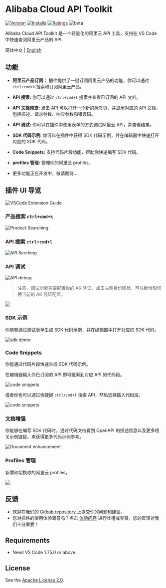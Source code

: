 # Alibaba Cloud API Toolkit

[![Version](https://img.shields.io/visual-studio-marketplace/v/alibabacloud-openapi.vscode-alicloud-api)](https://marketplace.visualstudio.com/items?itemName=alibabacloud-openapi.vscode-alicloud-api)
[![Installs](https://img.shields.io/visual-studio-marketplace/i/alibabacloud-openapi.vscode-alicloud-api)](https://marketplace.visualstudio.com/items?itemName=alibabacloud-openapi.vscode-alicloud-api)
[![Ratings](https://img.shields.io/visual-studio-marketplace/r/alibabacloud-openapi.vscode-alicloud-api)](https://marketplace.visualstudio.com/items?itemName=alibabacloud-openapi.vscode-alicloud-api)
![beta](https://img.shields.io/badge/beta-version)

Alibaba Cloud API Toolkit 是一个轻量化的阿里云 API 工具，支持在 VS Code 中快速查阅阿里云产品的 API.

简体中文 | [English](./README.md)

## 功能

- **阿里云产品订阅：** 插件提供了一键订阅阿里云产品的功能，你可以通过 `ctrl+cmd+k` 搜索和订阅阿里云产品。

- **API 搜索:** 你可以通过 `ctrl+cmd+l` 搜索并查看已订阅的 API 文档。

- **API 文档预览:** 点击 API 可以打开一个新的标签页，并显示对应的 API 文档，包括描述、请求参数、响应参数和错误码。

- **API 调试:** 你可以在插件中使用表单的方式调试阿里云 API，并查看结果。
- **SDK 代码示例:** 你可以在插件中获得 SDK 代码示例，并在编辑器中快速打开对应的 SDK 代码。

- **Code Snippets:** 支持代码片段功能，帮助你快速编写 SDK 代码。

- **profiles 管理:** 管理你的阿里云 profiles。

- 更多功能正在开发中，敬请期待...

## 插件 UI 导览

![VSCode Extension Guide](https://gw.alicdn.com/imgextra/i2/O1CN013GxzFK21jDLZNFaos_!!6000000007020-0-tps-2704-1808.jpg)

### 产品搜索 `ctrl+cmd+k`

![Product Searching](https://img.alicdn.com/imgextra/i1/O1CN01bcJ5DM1RpmnlOjDHK_!!6000000002161-0-tps-1202-798.jpg)

### API 搜索 `ctrl+cmd+l`

![API Serching](https://img.alicdn.com/imgextra/i2/O1CN01ySJXt41c4ZnIbj51N_!!6000000003547-0-tps-1986-542.jpg)

### API 调试

![API debug](https://gw.alicdn.com/imgextra/i2/O1CN01fsuDBE1CLMJaBJj32_!!6000000000064-0-tps-3238-1920.jpg)

> 注意，调试功能需要配置你的 AK 凭证，点击左侧身份图标，可以新增和切换当前的 AK 凭证配置。

![](https://img.alicdn.com/imgextra/i2/O1CN01HzFhxH20gdVF4MIfq_!!6000000006879-0-tps-1938-378.jpg)

### SDK 示例

你能够通过调试表单生成 SDK 代码示例，并在编辑器中打开对应的 SDK 代码。

![sdk demo](https://img.alicdn.com/imgextra/i1/O1CN01C0vQDB29gTtW5erj4_!!6000000008097-0-tps-2638-1778.jpg)

### Code Snippets

你能通过代码片段快速生成 SDK 代码示例。

在编辑器输入你已订阅的 API 即可搜索到对应 API 的代码段。

![code snippets](https://img.alicdn.com/imgextra/i3/O1CN01iKQA6u1KWMiVttyH0_!!6000000001171-1-tps-915-442.gif)

或者你也可以通过快捷键 `ctrl+cmd+l` 搜索 API，然后选择插入代码段。

![code snippets](https://img.alicdn.com/imgextra/i3/O1CN01dmGwmX1ZyVHozyKx4_!!6000000003263-1-tps-842-468.gif)

### 文档增强

你能够在编写 SDK 代码时，通过代码文档看到 OpenAPI 的描述信息以及更多相关示例链接，来获得更多代码示例参考。

![Document enhancement](https://img.alicdn.com/imgextra/i4/O1CN01jedn431D1Uk8MEhM3_!!6000000000156-0-tps-2562-654.jpg)

### Profiles 管理

新增和切换你的阿里云 profiles。

![](https://img.alicdn.com/imgextra/i1/O1CN01NN667S1skk7vLbhr1_!!6000000005805-0-tps-2912-1596.jpg)

## 反馈

- 欢迎在我们的 [Github repository](https://github.com/aliyun/alibabacloud-api-vscode-toolkit/issues) 上提交你的问题和建议。
- 您对插件的使用体验满意吗？点击 [体验问卷](https://g.alicdn.com/aes/tracker-survey-preview/0.0.13/survey.html?pid=fePxMy&id=3486) 进行吐槽或夸赞，您的反馈对我们十分重要！

## Requirements

- Need VS Code 1.75.0 or above.

## License

See the [Apache License 2.0](./LICENSE).

